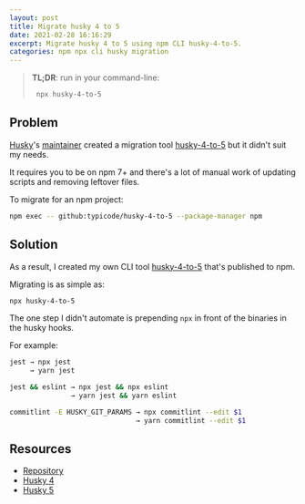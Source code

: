 ```yaml
---
layout: post
title: Migrate husky 4 to 5
date: 2021-02-28 16:16:29
excerpt: Migrate husky 4 to 5 using npm CLI husky-4-to-5.
categories: npm npx cli husky migration
---
```


> **TL;DR**: run in your command-line:
>
> ```sh
>  npx husky-4-to-5
> ```

## Problem

[Husky](https://typicode.github.io/husky/)'s [maintainer](https://github.com/typicode) created a migration tool [husky-4-to-5](https://github.com/typicode/husky-4-to-5) but it didn't suit my needs.

It requires you to be on npm 7+ and there's a lot of manual work of updating scripts and removing leftover files.

To migrate for an npm project:

```sh
npm exec -- github:typicode/husky-4-to-5 --package-manager npm
```

## Solution

As a result, I created my own CLI tool [husky-4-to-5](https://www.npmjs.com/package/husky-4-to-5) that's published to npm.

Migrating is as simple as:

```sh
npx husky-4-to-5
```

The one step I didn't automate is prepending `npx` in front of the binaries in the husky hooks.

For example:

```sh
jest → npx jest
     → yarn jest

jest && eslint → npx jest && npx eslint
               → yarn jest && yarn eslint

commitlint -E HUSKY_GIT_PARAMS → npx commitlint --edit $1
                               → yarn commitlint --edit $1
```

## Resources

- [Repository](https://github.com/remarkablemark/husky-4-to-5)
- [Husky 4](https://github.com/typicode/husky/tree/master)
- [Husky 5](https://github.com/typicode/husky/tree/main)
